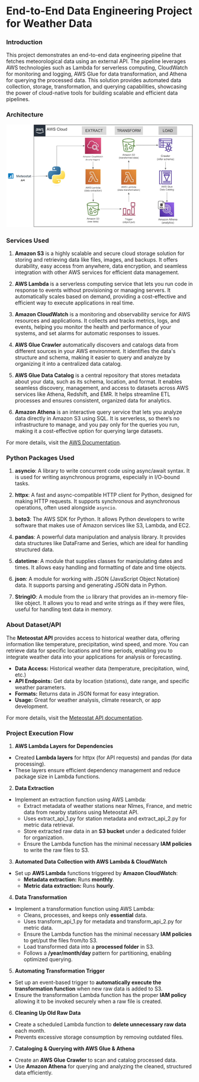# End-to-End Data Engineering Project for Weather Data

### Introduction
This project demonstrates an end-to-end data engineering pipeline that fetches meteorological data using an external API. The pipeline leverages AWS technologies such as Lambda for serverless computing, CloudWatch for monitoring and logging, AWS Glue for data transformation, and Athena for querying the processed data. This solution provides automated data collection, storage, transformation, and querying capabilities, showcasing the power of cloud-native tools for building scalable and efficient data pipelines.


### Architecture
![Architecture Diagram](https://github.com/ArabOmar/meteostat-end-to-end-data-engineer/blob/main/Images/meteostat-project.png)


### Services Used
1. **Amazon S3** is a highly scalable and secure cloud storage solution for storing and retrieving data like files, images, and backups. It offers durability, easy access from anywhere, data encryption, and seamless integration with other AWS services for efficient data management.

2. **AWS Lambda** is a serverless computing service that lets you run code in response to events without provisioning or managing servers. It automatically scales based on demand, providing a cost-effective and efficient way to execute applications in real time.

3.  **Amazon CloudWatch** is a monitoring and observability service for AWS resources and applications. It collects and tracks metrics, logs, and events, helping you monitor the health and performance of your systems, and set alarms for automatic responses to issues.

4. **AWS Glue Crawler** automatically discovers and catalogs data from different sources in your AWS environment. It identifies the data's structure and schema, making it easier to query and analyze by organizing it into a centralized data catalog.

5. **AWS Glue Data Catalog** is a central repository that stores metadata about your data, such as its schema, location, and format. It enables seamless discovery, management, and access to datasets across AWS services like Athena, Redshift, and EMR. It helps streamline ETL processes and ensures consistent, organized data for analytics.

6. **Amazon Athena** is an interactive query service that lets you analyze data directly in Amazon S3 using SQL. It is serverless, so there’s no infrastructure to manage, and you pay only for the queries you run, making it a cost-effective option for querying large datasets.

For more details, visit the [AWS Documentation](https://aws.amazon.com/documentation/).


### Python Packages Used

1. **asyncio**: A library to write concurrent code using async/await syntax. It is used for writing asynchronous programs, especially in I/O-bound tasks.
  
2. **httpx**: A fast and async-compatible HTTP client for Python, designed for making HTTP requests. It supports synchronous and asynchronous operations, often used alongside `asyncio`.

3. **boto3**: The AWS SDK for Python. It allows Python developers to write software that makes use of Amazon services like S3, Lambda, and EC2.

4. **pandas**: A powerful data manipulation and analysis library. It provides data structures like DataFrame and Series, which are ideal for handling structured data.
  
5. **datetime**: A module that supplies classes for manipulating dates and times. It allows easy handling and formatting of date and time objects.

6. **json**: A module for working with JSON (JavaScript Object Notation) data. It supports parsing and generating JSON data in Python.

7. **StringIO**: A module from the `io` library that provides an in-memory file-like object. It allows you to read and write strings as if they were files, useful for handling text data in memory.


### About Dataset/API

The **Meteostat API** provides access to historical weather data, offering information like temperature, precipitation, wind speed, and more. You can retrieve data for specific locations and time periods, enabling you to integrate weather data into your applications for analysis or forecasting.

- **Data Access:** Historical weather data (temperature, precipitation, wind, etc.)
- **API Endpoints:** Get data by location (stations), date range, and specific weather parameters.
- **Formats:** Returns data in JSON format for easy integration.
- **Usage:** Great for weather analysis, climate research, or app development.

For more details, visit the [Meteostat API documentation](https://meteostat.net/en/docs).

### Project Execution Flow  

1. **AWS Lambda Layers for Dependencies**  
  - Created **Lambda layers** for httpx (for API requests) and pandas (for data processing).  
  - These layers ensure efficient dependency management and reduce package size in Lambda functions.  

2. **Data Extraction**
  - Implement an extraction function using AWS Lambda:
    - Extract metadata of weather stations near Nîmes, France, and metric data from nearby stations using Meteostat API.  
    - Uses extract_api_1.py for station metadata and extract_api_2.py for metric data retrieval.  
    - Store extracted raw data in an **S3 bucket** under a dedicated folder for organization.
    - Ensure the Lambda function has the minimal necessary **IAM policies** to write the raw files to S3.
    
3. **Automated Data Collection with AWS Lambda & CloudWatch**  
  - Set up **AWS Lambda** functions triggered by **Amazon CloudWatch**:  
    - **Metadata extraction:** Runs **monthly**.  
    - **Metric data extraction:** Runs **hourly**.  

4. **Data Transformation**  
  - Implement a transformation function using AWS Lambda:  
    - Cleans, processes, and keeps only **essential** data.  
    - Uses transform_api_1.py for metadata and transform_api_2.py for metric data.
    - Ensure the Lambda function has the minimal necessary **IAM policies** to get/put the files from/to S3.
    - Load transformed data into a **processed folder** in S3.  
    - Follows a **/year/month/day** pattern for partitioning, enabling optimized querying.  

5. **Automating Transformation Trigger**  
  - Set up an event-based trigger to **automatically execute the transformation function** when new raw data is added to S3.
  - Ensure the transformation Lambda function has the proper **IAM policy** allowing it to be invoked securely when a raw file is created.

6. **Cleaning Up Old Raw Data**  
  - Create a scheduled Lambda function to **delete unnecessary raw data** each month.  
  - Prevents excessive storage consumption by removing outdated files.  

7. **Cataloging & Querying with AWS Glue & Athena**  
  - Create an **AWS Glue Crawler** to scan and catalog processed data.  
  - Use **Amazon Athena** for querying and analyzing the cleaned, structured data efficiently.  
